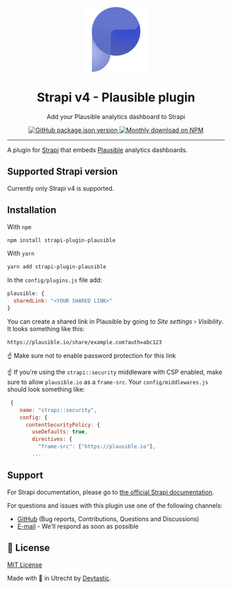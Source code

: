 <div align="center" width="150px">
  <img style="width: 150px; height: auto;" src="public/assets/logo.png" alt="Logo - Strapi Plausible plugin" />
</div>
<div align="center">
  <h1>Strapi v4 - Plausible plugin</h1>
  <p>Add your Plausible analytics dashboard to Strapi</p>
  <a href="https://www.npmjs.org/package/strapi-plugin-plausible">
    <img alt="GitHub package.json version" src="https://img.shields.io/github/package-json/v/devtastic-org/strapi-plugin-plausible?label=npm&logo=npm">
  </a>
  <a href="https://www.npmjs.org/package/strapi-plugin-plausible">
    <img src="https://img.shields.io/npm/dm/strapi-plugin-plausible.svg" alt="Monthly download on NPM" />
  </a>
</div>

---

A plugin for [Strapi](https://github.com/strapi/strapi) that embeds [Plausible](https://plausible.io) analytics dashboards.

## Supported Strapi version

Currently only Strapi v4 is supported.

## Installation

With `npm`
```bash
npm install strapi-plugin-plausible
```

With `yarn`
```bash
yarn add strapi-plugin-plausible
```

In the `config/plugins.js` file add:

```js
plausible: {
  sharedLink: "<YOUR SHARED LINK>"
}
```

You can create a shared link in Plausible by going to _Site settings › Visibility_.
It looks something like this:

```text
https://plausible.io/share/example.com?auth=abc123
```

☝️ Make sure not to enable password protection for this link

☝️ If you're using the `strapi::security` middleware with CSP enabled, make sure
to allow `plausible.io` as a `frame-src`. Your `config/middlewares.js` should look something like:

```js
 {
    name: "strapi::security",
    config: {
      contentSecurityPolicy: {
        useDefaults: true,
        directives: {
          "frame-src": ["https://plausible.io"],
        ...
```

## Support

For Strapi documentation, please go to [the official Strapi documentation](https://strapi.io/documentation/).

For questions and issues with this plugin use one of the following channels:

- [GitHub](https://github.com/devtastic-org/strapi-plugin-plausible/issues) (Bug reports, Contributions, Questions and Discussions)
- [E-mail](mailto:info@devtastic.co) - We'll respond as soon as possible

## 📝 License

[MIT License](LICENSE.md) 

Made with 💜 in Utrecht by [Devtastic](https://devtastic.co/).
